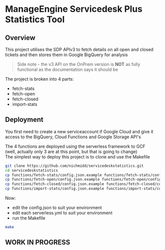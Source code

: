 # ManageEngine Servicedesk Plus Statistics Tool

## Overview

This project utilises the SDP APIv3 to fetch details on all open and closed tickets
and then stores them in Google BigQuery for analysis

> Side note - the v3 API on the OnPrem version is **NOT** as fully functional as the documentation says it should be

The project is broken into 4 parts:

- fetch-stats
- fetch-open
- fetch-closed
- import-stats

## Deployment

You first need to create a new serviceaccount if Google Cloud and give it access to
the BigQuery, Cloud Functions and Google Storage API's

The 4 functions are deployed using the serverless framework to GCF  
(well, actually only 3 are at this point, but that is going to change)  
The simplest way to deploy this project is to clone and use the Makefile

```bash
git clone https://github.com/nichmidd/servicedeskstatistics.git
cd servicedeskstatistics
cp functions/fetch-stats/config.json.example functions/fetch-stats/config.json
cp functions/fetch-open/config.json.example functions/fetch-open/config.json
cp functions/fetch-closed/config.json.example functions/fetch-closed/config.json
cp functions/import-stats/config.json.example functions/import-stats/config.json
```

Now:

- edit the config.json to suit your environment  
- edit each serverless.yml to suit your environment  
- run the Makefile

```bash
make
```

## WORK IN PROGRESS
